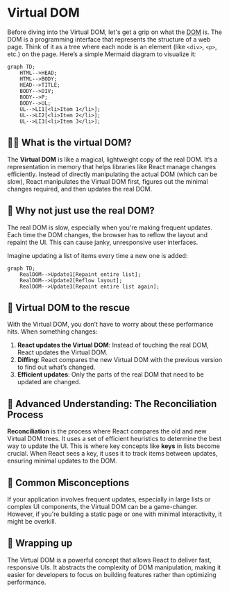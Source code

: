# Virtual DOM
Before diving into the Virtual DOM, let's get a grip on what the [DOM](Terminology#dom) is. The DOM is a programming interface that represents the structure of a web page. Think of it as a tree where each node is an element (like `<div>`, `<p>`, etc.) on the page. Here’s a simple Mermaid diagram to visualize it:
```mermaid
graph TD;
    HTML-->HEAD;
    HTML-->BODY;
    HEAD-->TITLE;
    BODY-->DIV;
    BODY-->P;
    BODY-->UL;
    UL-->LI1[<li>Item 1</li>];
    UL-->LI2[<li>Item 2</li>];
    UL-->LI3[<li>Item 3</li>];
```
## 🧙‍♂️ What is the virtual DOM?
The **Virtual DOM** is like a magical, lightweight copy of the real DOM. It’s a representation in memory that helps libraries like React manage changes efficiently. Instead of directly manipulating the actual DOM (which can be slow), React manipulates the Virtual DOM first, figures out the minimal changes required, and then updates the real DOM.
## 🐢 Why not just use the real DOM?
The real DOM is slow, especially when you're making frequent updates. Each time the DOM changes, the browser has to reflow the layout and repaint the UI. This can cause janky, unresponsive user interfaces.

Imagine updating a list of items every time a new one is added:
```mermaid
graph TD;
    RealDOM-->Update1[Repaint entire list];
    RealDOM-->Update2[Reflow layout];
    RealDOM-->Update3[Repaint entire list again];
```

## 🚀 Virtual DOM to the rescue
With the Virtual DOM, you don’t have to worry about these performance hits. When something changes:

1. **React updates the Virtual DOM**: Instead of touching the real DOM, React updates the Virtual DOM.
2. **Diffing**: React compares the new Virtual DOM with the previous version to find out what’s changed.
3. **Efficient updates**: Only the parts of the real DOM that need to be updated are changed.

## 🧠 Advanced Understanding: The Reconciliation Process
**Reconciliation** is the process where React compares the old and new Virtual DOM trees. It uses a set of efficient heuristics to determine the best way to update the UI. This is where key concepts like **keys** in lists become crucial. When React sees a key, it uses it to track items between updates, ensuring minimal updates to the DOM.

## 🧐 Common Misconceptions
If your application involves frequent updates, especially in large lists or complex UI components, the Virtual DOM can be a game-changer. However, if you're building a static page or one with minimal interactivity, it might be overkill.

## 🎁 Wrapping up
The Virtual DOM is a powerful concept that allows React to deliver fast, responsive UIs. It abstracts the complexity of DOM manipulation, making it easier for developers to focus on building features rather than optimizing performance.